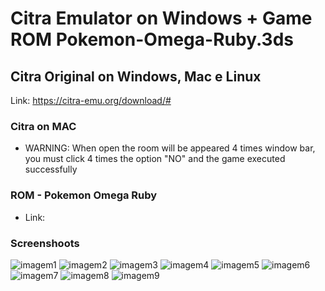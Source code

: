 # Citra Emulator on Windows + Game ROM Pokemon-Omega-Ruby.3ds

## Citra Original on Windows, Mac e Linux

Link: https://citra-emu.org/download/#

### Citra on MAC

- WARNING: When open the room will be appeared 4 times window bar, you must click 4 times the option "NO" and the game executed successfully

### ROM - Pokemon Omega Ruby

- Link: 

### Screenshoots

![imagem1](https://user-images.githubusercontent.com/9846274/43492702-1080d19c-9522-11e8-8851-8de7ef07cb9f.png)
![imagem2](https://user-images.githubusercontent.com/9846274/43492703-10dc86c2-9522-11e8-935a-e123e9e347f4.png)
![imagem3](https://user-images.githubusercontent.com/9846274/43492693-0d50adbc-9522-11e8-94a2-2d4e85db5943.png)
![imagem4](https://user-images.githubusercontent.com/9846274/43492694-0dc0bbd4-9522-11e8-9072-830f94535040.png)
![imagem5](https://user-images.githubusercontent.com/9846274/43492695-0e304b3e-9522-11e8-8e0f-7401d1d7a203.png)
![imagem6](https://user-images.githubusercontent.com/9846274/43492696-0ea08926-9522-11e8-9fe6-664558101777.png)
![imagem7](https://user-images.githubusercontent.com/9846274/43492698-0f187328-9522-11e8-9b3e-0fbe3d21c2d1.png)
![imagem8](https://user-images.githubusercontent.com/9846274/43492699-0f928078-9522-11e8-885c-01f7280c3d16.png)
![imagem9](https://user-images.githubusercontent.com/9846274/43492701-100a3f46-9522-11e8-814c-9ff776c89c2f.png)


